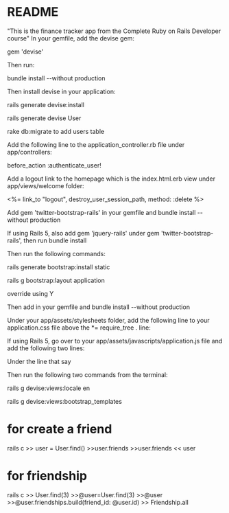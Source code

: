# README

"This is the finance tracker app from the Complete Ruby on Rails Developer course"
In your gemfile, add the devise gem:

gem 'devise'

Then run:

bundle install --without production

Then install devise in your application:

rails generate devise:install

rails generate devise User

rake db:migrate to add users table

Add the following line to the application_controller.rb file under app/controllers:

before_action :authenticate_user!

Add a logout link to the homepage which is the index.html.erb view under app/views/welcome folder:

<%= link_to "logout", destroy_user_session_path, method: :delete %>

Add gem 'twitter-bootstrap-rails' in your gemfile and bundle install --without production

If using Rails 5, also add gem 'jquery-rails' under gem 'twitter-bootstrap-rails', then run bundle install

Then run the following commands:

rails generate bootstrap:install static

rails g bootstrap:layout application

override using Y

Then add <!-- gem 'devise-bootstrap-views' --> in your gemfile and bundle install --without production

Under your app/assets/stylesheets folder, add the following line to your application.css file above the *= require_tree . line:

<!-- *= require devise_bootstrap_views -->

If using Rails 5, go over to your app/assets/javascripts/application.js file and add the following two lines:

<!-- //= require jquery
//= require twitter/bootstrap
 -->
Under the line that say <!-- //= require rails-ujs -->

Then run the following two commands from the terminal:

rails g devise:views:locale en

rails g devise:views:bootstrap_templates
 # for create a friend
 rails c >> user = User.find()
 		 >>user.friends
 		 >>user.friends << user
# for friendship 
rails c >> User.find(3)
		>>@user=User.find(3)
		>>@user
		>>@user.friendships.build(friend_id: @user.id)
		>> Friendship.all